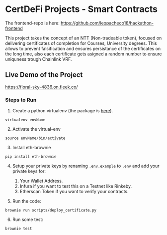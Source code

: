 # CertDeFi Projects - Smart Contracts

The frontend-repo is here: https://github.com/leopacheco18/hackathon-frontend

This project takes the concept of an NTT (Non-tradeable token), focused on delivering certificates of completion for Courses, University degrees.
This allows to prevent falsification and ensures persistance of the certificates on the long time, also each certificate gets asigned a random number to ensure uniquness trough Chainlink VRF.



## Live Demo of the Project

https://floral-sky-4836.on.fleek.co/

### Steps to Run

1. Create a python virtualenv (the package is [here](https://pypi.org/project/virtualenv/)).

`virtualenv envName`

2. Activate the virtual-env
   
`source envName/bin/activate`

3. Install eth-brownie

`pip install eth-brownie` 

4. Setup your private keys by renaming `.env.example` to `.env` and add your private keys for:
   1. Your Wallet Address.
   2. Infura if you want to test this on a Testnet like Rinkeby.
   3. Etherscan Token if you want to verify your contracts.

5. Run the code:

 `brownie run scripts/deploy_certificate.py`

6. Run some test:

`brownie test`

